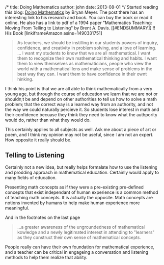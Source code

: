 /*
title: Doing Mathematics
author: john
date: 2013-08-01
*/
Started reading this blog: [Doing Mathematics](http://www.doingmathematics.com/2/post/2013/07/ntac-resources.html) by Bryan Meyer.  The post there has an interesting link to his research and book.  You can buy the book or read it online. He also has a link to pdf of a 1994 paper "Mathematics Teaching: Moving From Telling to Listening" by Brent A. Davis.
[[#ENDSUMMARY]]
!! His Book
[linkiframeAmazon asins=1490331751] 
>  As teachers, we should be instilling in our students powers of inquiry, confidence, and creativity in problem solving, and a love of learning. ... I want my students to know that we are all mathematical. I want them to recognize their own mathematical thinking and habits. I want them to view themselves as mathematicians, people who view the world with a mathematical lens and make sense of problems in the best way they can. I want them to have confidence in their ownt hinking.

I think his point is that we are all able to think mathematically from a very young age, but through the course of education we learn that we are not or shouldn;t be and depend on other authorities to tell us how to solve a math problem; that the correct way is a learned way from an authority, and not the way we could naturally percieve it.  So students lose interest in math and their confidence becuase they think they need to know what the authpority would do, rather than what they would do.

This certainly applies to all subjects as well.  Ask me about a piece of art or poem, and I think my opinion may not be useful, since I am not an expert.  How opposite it really should be.

## Telling to Listening
Certainly not a new idea, but really helps formalate how to use the listening and prodding approach in mathematical education.  Certainly would apply to many fields of education.

Presenting math concepts as if they were a pre-existing pre-defined concepts that exist independant of human experience is a common method of teaching math concepts.   It is actually the opposite. Math concepts are notions invented by humans to help make human experience more meaningful.

And in the footnotes on the last page
> ...a greater awareness of the ungroundedness of mathematical kowledge and a newly legitimated interest in attending to "learners" as they construct their own sense of mathematical concepts.

People really can have their own foundation for mathematical experience, and a teacher can be critical in engageing a conversation and listening methods to help them realize that ability.

